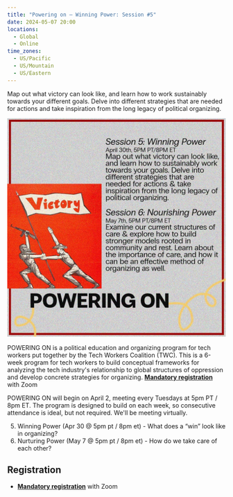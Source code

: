 ```yaml
---
title: "Powering on – Winning Power: Session #5"
date: 2024-05-07 20:00
locations:
  - Global
  - Online
time_zones:
  - US/Pacific
  - US/Mountain
  - US/Eastern
---
```

Map out what victory can look like, and learn how to work sustainably towards your different goals. Delve into different strategies that are needed for actions and take inspiration from the long legacy of political organizing.

![Session #5 Wielding Power](/assets/img/powering_on_5_6.jpeg)

POWERING ON is a political education and organizing program for tech workers put together by the Tech Workers Coalition (TWC). This is a 6-week program for tech workers to build conceptual frameworks for analyzing the tech industry's relationship to global structures of oppression and develop concrete strategies for organizing. **[Mandatory registration](https://us02web.zoom.us/meeting/register/tZcpdOitrD4jE9bFLzi1YJUCVzPcuLfisFrJ)** with Zoom

POWERING ON will begin on April 2, meeting every Tuesdays at 5pm PT / 8pm ET. The program is designed to build on each week, so consecutive attendance is ideal, but not required. We'll be meeting virtually.

5. Winning Power (Apr 30 @ 5pm pt / 8pm et) - What does a “win” look like in organizing?    
6. Nurturing Power (May 7 @ 5pm pt / 8pm et) - How do we take care of each other?

## Registration

* **[Mandatory registration](https://us02web.zoom.us/meeting/register/tZcpdOitrD4jE9bFLzi1YJUCVzPcuLfisFrJ)** with Zoom
